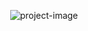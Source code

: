 <p align="center"><img src="https://socialify.git.ci/kumar-selvakumaran/video_stylizer_app/image?description=1&amp;descriptionEditable=Stylize%20any%20video%20you%20like%20%0Ausing%20an%20artwork%20of%20your%20choice.&amp;font=Source%20Code%20Pro&amp;language=1&amp;name=1&amp;owner=1&amp;pattern=Solid&amp;theme=Dark" alt="project-image"></p>
